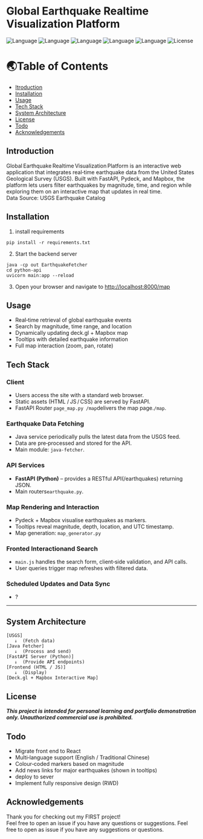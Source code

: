 # Global Earthquake Realtime Visualization Platform
![Language](https://img.shields.io/badge/language-python-blue)
![Language](https://img.shields.io/badge/language-JS-yellow)
![Language](https://img.shields.io/badge/language-JAVA-red)
![Language](https://img.shields.io/badge/language-CSS-purple)
![Language](https://img.shields.io/badge/language-HTML-brown)
![License](https://img.shields.io/badge/license-yes-yellow)

# 🌏Table of Contents 
- [Itroduction](#introduction)
- [Installation](#installation)
- [Usage](#usage)
- [Tech Stack](#tech-stack)
- [System Architecture](#system-architecture)
- [License](#license)
- [Todo](#todo)
- [Acknowledgements](#acknowledgements)

  
## Introduction
Global Earthquake Realtime Visualization Platform is an interactive web application that integrates real‑time earthquake data from the United States Geological Survey (USGS). Built with FastAPI, Pydeck, and Mapbox, the platform lets users filter earthquakes by magnitude, time, and region while exploring them on an interactive map that updates in real time.  
Data Source: USGS Earthquake Catalog

## Installation
1. install requirements
```
pip install -r requirements.txt
```
2. Start the backend server
```
java -cp out EarthquakeFetcher
cd python-api
uvicorn main:app --reload
```
3. Open your browser and navigate to <http://localhost:8000/map>

## Usage
- Real‑time retrieval of global earthquake events
- Search by magnitude, time range, and location
- Dynamically updating deck.gl + Mapbox map
- Tooltips with detailed earthquake information
- Full map interaction (zoom, pan, rotate)

## Tech Stack
### Client
  - Users access the site with a standard web browser.
  - Static assets (HTML / JS / CSS) are served by FastAPI.
  - FastAPI Router `page_map.py /map`delivers the map page.`/map`.  
### Earthquake Data Fetching
  - Java service periodically pulls the latest data from the USGS feed.
  - Data are pre‑processed and stored for the API.
  - Main module: `java-fetcher`.  
### API Services
  - **FastAPI (Python)** –  provides a RESTful API(/earthquakes) returning JSON.
  - Main routers`earthquake.py`.  
### Map Rendering and Interaction
  - Pydeck + Mapbox visualise earthquakes as markers.
  - Tooltips reveal magnitude, depth, location, and UTC timestamp.
  - Map generation: `map_generator.py`  
### Fronted Interactionand Search
  - `main.js` handles the search form, client‑side validation, and API calls.
  - User queries trigger map refreshes with filtered data.  
### Scheduled Updates and Data Sync
  - ?

---
## System Architecture

```
[USGS] 
   ↓  (Fetch data)
[Java Fetcher]
   ↓  (Process and send)
[FastAPI Server (Python)]
   ↓  (Provide API endpoints)
[Frontend (HTML / JS)]
   ↓  (Display)
[Deck.gl + Mapbox Interactive Map]
```
## License  
***This project is intended for personal learning and portfolio demonstration only. Unauthorized commercial use is prohibited.***

## Todo
- Migrate front end to React
- Multi‑language support (English / Traditional Chinese)
- Colour‑coded markers based on magnitude
- Add news links for major earthquakes (shown in tooltips)
- deploy to sever
- Implement fully responsive design (RWD)

## Acknowledgements 
Thank you for checking out my FIRST project!  
Feel free to open an issue if you have any questions or suggestions.
Feel free to open as issue if you have any suggestions or questions.
